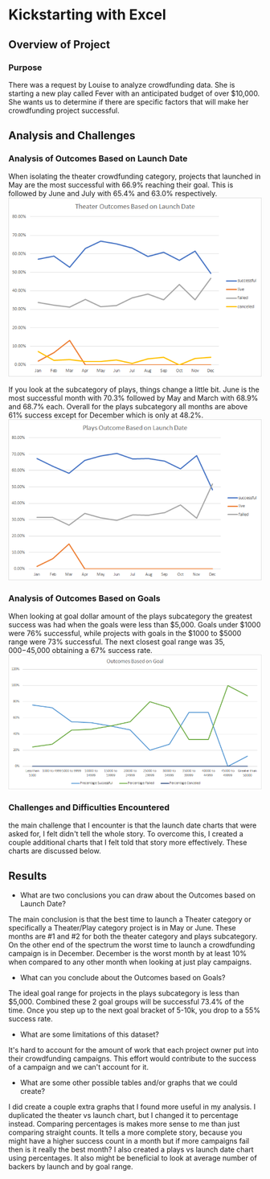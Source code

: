 # Kickstarting with Excel

## Overview of Project

### Purpose
There was a request by Louise to analyze crowdfunding data. She is starting a new play called Fever with an anticipated budget of over $10,000. She wants us to determine if there are specific factors that will make her crowdfunding project successful. 

## Analysis and Challenges

### Analysis of Outcomes Based on Launch Date
When isolating the theater crowdfunding category, projects that launched in May are the most successful with 66.9% reaching their goal. This is followed by June and July with 65.4% and 63.0% respectively. ![Chart](/Theater_Outcomes_vs_Launch_percent.png)

If you look at the subcategory of plays, things change a little bit. June is the most successful month with 70.3% followed by May and March with 68.9% and 68.7% each. Overall for the plays subcategory all months are above 61% success except for December which is only at 48.2%. 
![Chart](/Plays_Outcomes_vs_Launch_percent.png)

### Analysis of Outcomes Based on Goals
When looking at goal dollar amount of the plays subcategory the greatest success was had when the goals were less than $5,000. Goals under $1000 were 76% successful, while projects with goals in the $1000 to $5000 range were 73% successful. The next closest goal range was $35,000-$45,000 obtaining a 67% success rate. ![Chart](/Outcomes_vs_Goals.png) 

### Challenges and Difficulties Encountered

the main challenge that I encounter is that the launch date charts that were asked for, I felt didn't tell the whole story. To overcome this, I created a couple additional charts that I felt told that story more effectively. These charts are discussed below. 
## Results

- What are two conclusions you can draw about the Outcomes based on Launch Date?

The main conclusion is that the best time to launch a Theater category or specifically a Theater/Play category project is in May or June. These months are #1 and #2 for both the theater category and plays subcategory. On the other end of the spectrum the worst time to launch a crowdfunding campaign is in December. December is the worst month by at least 10% when compared to any other month when looking at just play campaigns. 
- What can you conclude about the Outcomes based on Goals?

The ideal goal range for projects in the plays subcategory is less than $5,000. Combined these 2 goal groups will be successful 73.4% of the time. Once you step up to the next goal bracket of 5-10k, you drop to a 55% success rate. 

- What are some limitations of this dataset?

It's hard to account for the amount of work that each project owner put into their crowdfunding campaigns. This effort would contribute to the success of a campaign and we can't account for it. 

- What are some other possible tables and/or graphs that we could create?

I did create a couple extra graphs that I found more useful in my analysis. I duplicated the theater vs launch chart, but I changed it to percentage instead. Comparing percentages is makes more sense to me than just comparing straight counts. It tells a more complete story, because you might have a higher success count in a month but if more campaigns fail then is it really the best month? I also created a plays vs launch date chart using percentages. It also might be beneficial to look at average number of backers by launch and by goal range. 